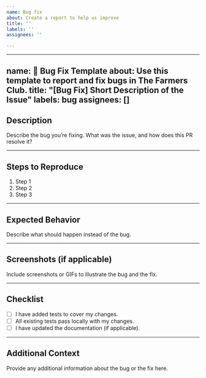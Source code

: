 ```yaml
---
name: Bug fix
about: Create a report to help us improve
title: ''
labels: ''
assignees: ''

---
```


---
name: 🐛 Bug Fix Template
about: Use this template to report and fix bugs in The Farmers Club.
title: "[Bug Fix] Short Description of the Issue"
labels: bug
assignees: []
---

## Description

Describe the bug you’re fixing. What was the issue, and how does this PR resolve it?

---

## Steps to Reproduce

1. Step 1
2. Step 2
3. Step 3

---

## Expected Behavior

Describe what should happen instead of the bug.

---

## Screenshots (if applicable)

Include screenshots or GIFs to illustrate the bug and the fix.

---

## Checklist

- [ ] I have added tests to cover my changes.
- [ ] All existing tests pass locally with my changes.
- [ ] I have updated the documentation (if applicable).

---

## Additional Context

Provide any additional information about the bug or the fix here.
